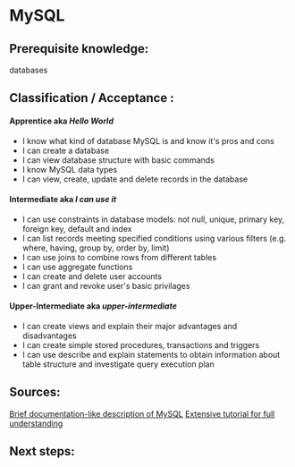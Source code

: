 # MySQL

## Prerequisite knowledge:   
databases

## Classification / Acceptance :

#### Apprentice aka _Hello World_
* I know what kind of database MySQL is and know it's pros and cons
* I can create a database
* I can view database structure with basic commands
* I know MySQL data types
* I can view, create, update and delete records in the database

#### Intermediate aka _I can use it_
* I can use constraints in database models: not null, unique, primary key, foreign key, default and index
* I can list records meeting specified conditions using various filters (e.g. where, having, group by, order by, limit)
* I can use joins to combine rows from different tables
* I can use aggregate functions
* I can create and delete user accounts
* I can grant and revoke user's basic privilages

#### Upper-Intermediate aka _upper-intermediate_
* I can create views and explain their major advantages and disadvantages
* I can create simple stored procedures, transactions and triggers
* I can use describe and explain statements to obtain information about table structure and investigate query execution plan

## Sources:

[Brief documentation-like description of MySQL](https://www.w3schools.com/sql/default.asp)
[Extensive tutorial for full understanding](http://www.mysqltutorial.org/)

## Next steps: 
